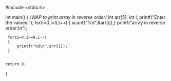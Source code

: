 #include <stdio.h>

int main()
{
    /*WAP to print array in reverse order*/
   int arr[5];
   int i;
   printf("Enter the values:");
   for(i=0;i<5;i++)
   {
       scanf("%d",&arr[i]);}
       printf("array in reverse order:\n");
   
     for(i=4;i>=0;i--)
     {
         printf("%d\n",arr[i]);
     }
       

    return 0;
}
